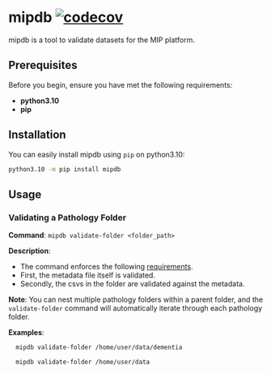 # mipdb [![codecov](https://codecov.io/gh/madgik/mipdb/branch/main/graph/badge.svg?token=BGF1OU23JA)](https://codecov.io/gh/madgik/mipdb)

mipdb is a tool to validate datasets for the MIP platform.

## Prerequisites

Before you begin, ensure you have met the following requirements:

- **python3.10**
- **pip**

## Installation

You can easily install mipdb using `pip` on python3.10:

```bash
python3.10 -m pip install mipdb
```

## Usage

### Validating a Pathology Folder

**Command**: `mipdb validate-folder <folder_path>`

**Description**:
- The command enforces the following [requirements](https://github.com/HBPMedical/mip-deployment/blob/master/documentation/NewDataRequirements.md).
- First, the metadata file itself is validated.
- Secondly, the csvs in the folder are validated against the metadata.

**Note**: You can nest multiple pathology folders within a parent folder, and the `validate-folder` command will automatically iterate through each pathology folder.

**Examples**:
```bash
  mipdb validate-folder /home/user/data/dementia
```
```bash
  mipdb validate-folder /home/user/data
```
